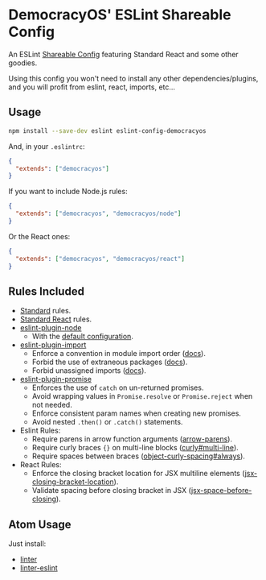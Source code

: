 # DemocracyOS' ESLint Shareable Config

An ESLint [Shareable Config](http://eslint.org/docs/developer-guide/shareable-configs) featuring Standard React and some other goodies.

Using this config you won't need to install any other dependencies/plugins, and you will profit from eslint, react, imports, etc...

## Usage

```bash
npm install --save-dev eslint eslint-config-democracyos
```

And, in your `.eslintrc`:
```JSON
{
  "extends": ["democracyos"]
}
```

If you want to include Node.js rules:

```JSON
{
  "extends": ["democracyos", "democracyos/node"]
}
```

Or the React ones:

```JSON
{
  "extends": ["democracyos", "democracyos/react"]
}
```

## Rules Included

* [Standard](http://standardjs.com/rules) rules.
* [Standard React](https://github.com/feross/eslint-config-standard-react) rules.
* [eslint-plugin-node](https://github.com/mysticatea/eslint-plugin-node)
  * With the [default configuration](https://github.com/mysticatea/eslint-plugin-node#bulb-rules).
* [eslint-plugin-import](https://github.com/benmosher/eslint-plugin-import)
  * Enforce a convention in module import order ([docs](https://github.com/benmosher/eslint-plugin-import/docs/rules/order.md)).
  * Forbid the use of extraneous packages ([docs](https://github.com/benmosher/eslint-plugin-import/docs/rules/no-extraneous-dependencies.md)).
  * Forbid unassigned imports ([docs](https://github.com/benmosher/eslint-plugin-import/docs/rules/no-unassigned-import.md)).
* [eslint-plugin-promise](https://github.com/xjamundx/eslint-plugin-promise)
  * Enforces the use of `catch` on un-returned promises.
  * Avoid wrapping values in `Promise.resolve` or `Promise.reject` when not needed.
  * Enforce consistent param names when creating new promises.
  * Avoid nested `.then()` or `.catch()` statements.
* Eslint Rules:
  * Require parens in arrow function arguments ([arrow-parens](http://eslint.org/docs/rules/arrow-parens)).
  * Require curly braces `{}` on multi-line blocks ([curly#multi-line](http://eslint.org/docs/rules/curly#multi-line)).
  * Require spaces between braces ([object-curly-spacing#always](http://eslint.org/docs/rules/object-curly-spacing#always)).
* React Rules:
  * Enforce the closing bracket location for JSX multiline elements ([jsx-closing-bracket-location](https://github.com/yannickcr/eslint-plugin-react/blob/master/docs/rules/jsx-closing-bracket-location.md)).
  * Validate spacing before closing bracket in JSX ([jsx-space-before-closing](https://github.com/yannickcr/eslint-plugin-react/blob/master/docs/rules/jsx-space-before-closing.md)).

## Atom Usage

Just install:

* [linter](https://atom.io/packages/linter)
* [linter-eslint](https://atom.io/packages/linter-eslint)
